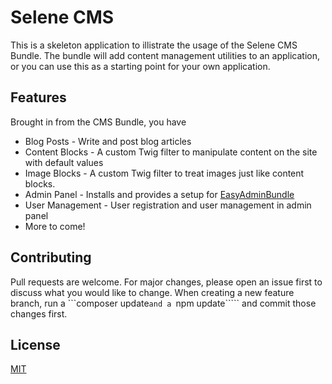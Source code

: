 # Selene CMS
This is a skeleton application to illistrate the usage of the Selene CMS Bundle.  The bundle will add content management utilities to an application, or you can use this as a starting point for your own application.

## Features
Brought in from the CMS Bundle, you have
- Blog Posts - Write and post blog articles
- Content Blocks - A custom Twig filter to manipulate content on the site with default values
- Image Blocks - A custom Twig filter to treat images just like content blocks.
- Admin Panel - Installs and provides a setup for [EasyAdminBundle](https://github.com/EasyCorp/EasyAdminBundle)
- User Management - User registration and user management in admin panel
- More to come!

## Contributing
Pull requests are welcome. For major changes, please open an issue first to discuss what you would like to change.
When creating a new feature branch, run a ```composer update````` and a  `````npm update````` and commit those changes first.

## License
[MIT](https://choosealicense.com/licenses/mit/)
